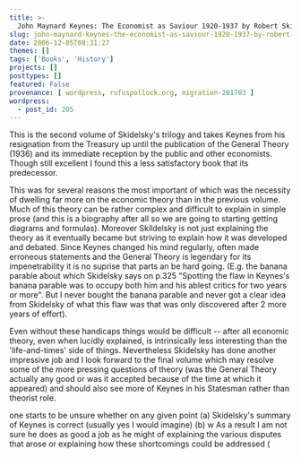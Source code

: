 ```yaml
---
title: >-
  John Maynard Keynes: The Economist as Saviour 1920-1937 by Robert Skidelsky
slug: john-maynard-keynes-the-economist-as-saviour-1920-1937-by-robert-skidelsky
date: 2006-12-05T08:31:27
themes: []
tags: ['Books', 'History']
projects: []
posttypes: []
featured: False
provenance: [ wordpress, rufuspollock.org, migration-201703 ]
wordpress:
  - post_id: 205
---
```


This is the second volume of Skidelsky's trilogy and takes Keynes from his resignation from the Treasury up until the publication of the General Theory (1936) and its immediate reception by the public and other economists. Though still excellent I found this a less satisfactory book that its predecessor.

This was for several reasons the most important of which was the necessity of dwelling far more on the economic theory than in the previous volume. Much of this theory can be rather complex and difficult to explain in simple prose (and this is a biography after all so we are going to starting getting diagrams and formulas). Moreover Skildelsky is not just explaining the theory as it eventually became but striving to explain how it was developed and debated. Since Keynes changed his mind regularly, often made erroneous statements and the General Theory is legendary for its impenetrability it is no suprise that parts an be hard going. (E.g. the banana parable about which Skidelsky says on p.325 "Spotting the flaw in Keynes's banana parable was to occupy both him and his ablest critics for two years or more". But I never bought the banana parable and never got a clear idea from Skidelsky of what this flaw was that was only discovered after 2 more years of effort).

Even without these handicaps things would be difficult -- after all economic theory, even when lucidly explained, is intrinsically less interesting than the 'life-and-times' side of things. Nevertheless Skidelsky has done another impressive job and I look forward to the final volume which may resolve some of the more pressing questions of theory (was the General Theory actually any good or was it accepted because of the time at which it appeared) and should also see more of Keynes in his Statesman rather than theorist role.


one starts to be unsure whether on any given point (a) Skidelsky's summary of Keynes is correct (usually yes I would imagine) (b) w As a result I am not sure he does as good a job as he might of explaining the various disputes that arose or explaining how these shortcomings could be addressed  (

